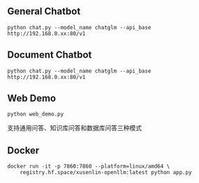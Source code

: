 ## General Chatbot

```shell
python chat.py --model_name chatglm --api_base http://192.168.0.xx:80/v1
```

## Document Chatbot

```shell
python chat.py --model_name chatglm --api_base http://192.168.0.xx:80/v1
```

## Web Demo

```shell
python web_demo.py
```

支持通用问答、知识库问答和数据库问答三种模式

## Docker

```shell
docker run -it -p 7860:7860 --platform=linux/amd64 \
	registry.hf.space/xusenlin-openllm:latest python app.py
```
